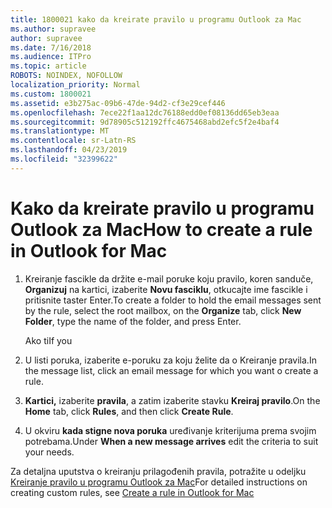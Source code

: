 ```yaml
---
title: 1800021 kako da kreirate pravilo u programu Outlook za Mac
ms.author: supravee
author: supravee
ms.date: 7/16/2018
ms.audience: ITPro
ms.topic: article
ROBOTS: NOINDEX, NOFOLLOW
localization_priority: Normal
ms.custom: 1800021
ms.assetid: e3b275ac-09b6-47de-94d2-cf3e29cef446
ms.openlocfilehash: 7ece22f1aa12dc76188edd0ef08136dd65eb3eaa
ms.sourcegitcommit: 9d78905c512192ffc4675468abd2efc5f2e4baf4
ms.translationtype: MT
ms.contentlocale: sr-Latn-RS
ms.lasthandoff: 04/23/2019
ms.locfileid: "32399622"
---
```

# <a name="how-to-create-a-rule-in-outlook-for-mac"></a><span data-ttu-id="0c77a-102">Kako da kreirate pravilo u programu Outlook za Mac</span><span class="sxs-lookup"><span data-stu-id="0c77a-102">How to create a rule in Outlook for Mac</span></span>

1. <span data-ttu-id="0c77a-103">Kreiranje fascikle da držite e-mail poruke koju pravilo, koren sanduče, **Organizuj** na kartici, izaberite **Novu fasciklu**, otkucajte ime fascikle i pritisnite taster Enter.</span><span class="sxs-lookup"><span data-stu-id="0c77a-103">To create a folder to hold the email messages sent by the rule, select the root mailbox, on the **Organize** tab, click **New Folder**, type the name of the folder, and press Enter.</span></span>
    
    <span data-ttu-id="0c77a-104">Ako ti</span><span class="sxs-lookup"><span data-stu-id="0c77a-104">If you</span></span> 
    
2. <span data-ttu-id="0c77a-105">U listi poruka, izaberite e-poruku za koju želite da o Kreiranje pravila.</span><span class="sxs-lookup"><span data-stu-id="0c77a-105">In the message list, click an email message for which you want o create a rule.</span></span>
    
3. <span data-ttu-id="0c77a-106">**Kartici,** izaberite **pravila**, a zatim izaberite stavku **Kreiraj pravilo**.</span><span class="sxs-lookup"><span data-stu-id="0c77a-106">On the **Home** tab, click **Rules**, and then click **Create Rule**.</span></span>
    
4. <span data-ttu-id="0c77a-107">U okviru **kada stigne nova poruka** uređivanje kriterijuma prema svojim potrebama.</span><span class="sxs-lookup"><span data-stu-id="0c77a-107">Under **When a new message arrives** edit the criteria to suit your needs.</span></span> 
    
<span data-ttu-id="0c77a-108">Za detaljna uputstva o kreiranju prilagođenih pravila, potražite u odeljku [Kreiranje pravilo u programu Outlook za Mac](https://aka.ms/AA1uy0v)</span><span class="sxs-lookup"><span data-stu-id="0c77a-108">For detailed instructions on creating custom rules, see [Create a rule in Outlook for Mac](https://aka.ms/AA1uy0v)</span></span>
  

